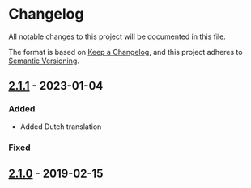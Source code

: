 # Changelog

All notable changes to this project will be documented in this file.

The format is based on [Keep a Changelog](https://keepachangelog.com/en/1.0.0/),
and this project adheres to [Semantic Versioning](https://semver.org/spec/v2.0.0.html).

## [2.1.1] - 2023-01-04

### Added 

- Added Dutch translation

### Fixed

## [2.1.0] - 2019-02-15

[unreleased]: https://github.com/amandagonsalves/sysweb3/branchCompare?baseVersion=GTv2.1.1&targetVersion=GBmain
[2.1.1]: https://github.com/amandagonsalves/sysweb3/branchCompare?baseVersion=GTv2.1.0&targetVersion=GTv2.1.1
[2.1.0]: https://github.com/amandagonsalves/sysweb3/branchCompare?baseVersion=GTv2.0.0&targetVersion=GTv2.1.0
